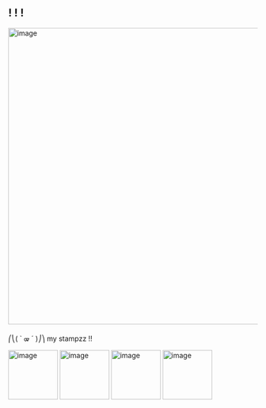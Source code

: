 ## ! ! !
<img width="600" height="600" alt="image" src="https://github.com/user-attachments/assets/e25565c5-b76b-4b9d-bd05-a7505d52b035" />



⎛⎝( ` ᢍ ´ )⎠⎞ my stampzz !!


<img width="100" height="100" alt="image" src="https://github.com/user-attachments/assets/b0e7c213-05a3-447e-92b1-e95631fd601a" /> 
<img width="100" height="100" alt="image" src="https://github.com/user-attachments/assets/26e17a46-fa81-4efc-821b-cda4b52d7daf" /> 
<img width="100" height="100" alt="image" src="https://github.com/user-attachments/assets/86d53e99-7a35-4e8b-a2ba-f6d163f209ad" /> 
<img width="100" height="100" alt="image" src="https://github.com/user-attachments/assets/d2aa59c6-ff7d-4e6d-9da5-63f759e82fa6" />



